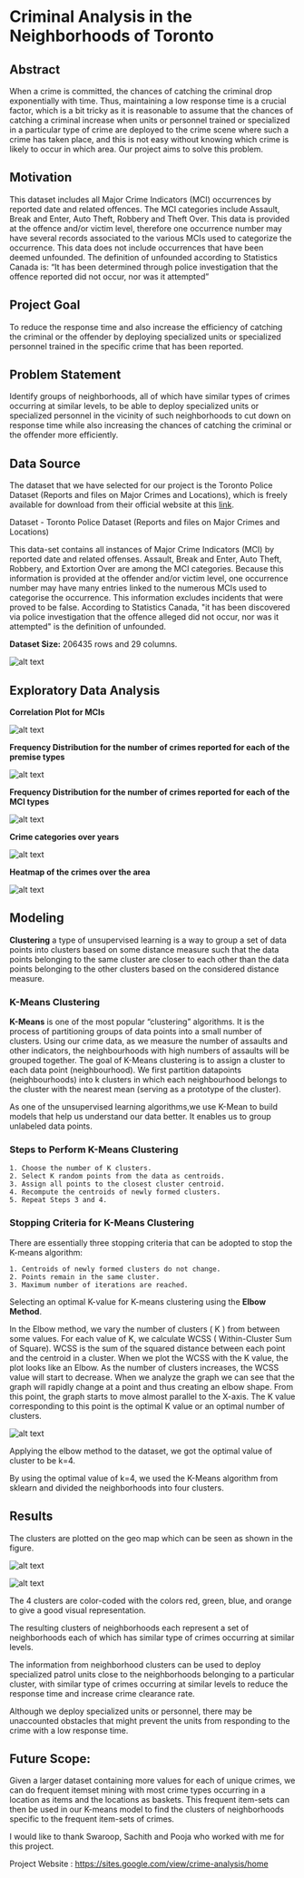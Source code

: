 # Criminal Analysis in the Neighborhoods of Toronto



## Abstract

When a crime is committed, the chances of catching the criminal drop exponentially with time. Thus, maintaining a low response time is a crucial factor, which is a bit tricky as it is reasonable to assume that the chances of catching a criminal increase when units or personnel trained or specialized in a particular type of crime are deployed to the crime scene where such a crime has taken place, and this is not easy without knowing which crime is likely to occur in which area. Our project aims to solve this problem.

## Motivation

This dataset includes all Major Crime Indicators (MCI) occurrences by reported date and related offences. The MCI categories include Assault, Break and Enter, Auto Theft, Robbery and Theft Over. This data is provided at the offence and/or victim level, therefore one occurrence number may have several records associated to the various MCIs used to categorize the occurrence. This data does not include occurrences that have been deemed unfounded. The definition of unfounded according to Statistics Canada is: “It has been determined through police investigation that the offence reported did not occur, nor was it attempted”

## Project Goal

To reduce the response time and also increase the efficiency of catching the criminal or the offender by deploying specialized units or specialized personnel trained in the specific crime that has been reported.

## Problem Statement

Identify groups of neighborhoods, all of which have similar types of crimes occurring at similar levels, to be able to deploy specialized units or specialized personnel in the vicinity of such neighborhoods to cut down on response time while also increasing the chances of catching the criminal or the offender more efficiently.

## Data Source

The dataset that we have selected for our project is the Toronto Police Dataset (Reports and files on Major Crimes and Locations), which is freely available for download from their official website at this [link](https://data.torontopolice.on.ca/).

Dataset - Toronto Police Dataset (Reports and files on Major Crimes and Locations)  

This data-set contains all instances of Major Crime Indicators (MCI) by reported date and related offenses. Assault, Break and Enter, Auto Theft, Robbery, and Extortion Over are among the MCI categories. Because this information is provided at the offender and/or victim level, one occurrence number may have many entries linked to the numerous MCIs used to categorise the occurrence. This information excludes incidents that were proved to be false. According to Statistics Canada, "it has been discovered via police investigation that the offence alleged did not occur, nor was it attempted" is the definition of unfounded.

**Dataset Size:** 206435 rows and 29 columns.  

![alt text](./images/data_desc.png)  


## Exploratory Data Analysis

**Correlation Plot for MCIs**

![alt text](./images/corr.png)  



**Frequency Distribution for the number of crimes reported for each of the premise types**


![alt text](./images/crime_dist_by_premise.png)  



**Frequency Distribution for the number of crimes reported for each of the MCI types**


![alt text](./images/crime_dist_by_mci.png)  




**Crime categories over years**


![alt text](./images/yearwise_crime_dist.png)  




**Heatmap of the crimes over the area**


![alt text](./images/crime_hotspot.png)  

## Modeling  

**Clustering** a type of unsupervised learning is a way to group a set of data points into clusters based on some distance measure such that the data points belonging to the same cluster are closer to each other than the data points belonging to the other clusters based on the considered distance measure.


### K-Means Clustering
**K-Means** is one of the most popular “clustering” algorithms. It is the process of partitioning groups of data points into a small number of clusters. Using our crime data, as we measure the number of assaults and other indicators, the neighbourhoods with high numbers of assaults will be grouped together. The goal of K-Means clustering is to assign a cluster to each data point (neighbourhood). We first partition datapoints (neighbourhoods) into k clusters in which each neighbourhood belongs to the cluster with the nearest mean (serving as a prototype of the cluster).

As one of the unsupervised learning algorithms,we use K-Mean to build models that help us understand our data better. It enables us to group unlabeled data points.


### Steps to Perform K-Means Clustering
    1. Choose the number of K clusters.
    2. Select K random points from the data as centroids.
    3. Assign all points to the closest cluster centroid.
    4. Recompute the centroids of newly formed clusters.
    5. Repeat Steps 3 and 4.


### Stopping Criteria for K-Means Clustering
There are essentially three stopping criteria that can be adopted to stop the K-means algorithm:

    1. Centroids of newly formed clusters do not change.
    2. Points remain in the same cluster.
    3. Maximum number of iterations are reached.

Selecting an optimal K-value for K-means clustering using the **Elbow Method**.  

In the Elbow method, we vary the number of clusters ( K ) from between some values. For each value of K, we calculate WCSS ( Within-Cluster Sum of Square). WCSS is the sum of the squared distance between each point and the centroid in a cluster. When we plot the WCSS with the K value, the plot looks like an Elbow. As the number of clusters increases, the WCSS value will start to decrease. When we analyze the graph we can see that the graph will rapidly change at a point and thus creating an elbow shape. From this point, the graph starts to move almost parallel to the X-axis. The K value corresponding to this point is the optimal K value or an optimal number of clusters.  

![alt text](./images/elbow_output.png)  



Applying the elbow method to the dataset, we got the optimal value of cluster to be k=4.

By using the optimal value of k=4, we used the K-Means algorithm from sklearn and divided the neighborhoods into four clusters.

## Results
The clusters are plotted on the geo map which can be seen as shown in the figure.

![alt text](./images/clustered_neighbors.jpg)  



![alt text](./images/clustered_neighbors_table.jpg)  


The 4 clusters are color-coded with the colors red, green, blue, and orange to give a good visual representation.

The resulting clusters of neighborhoods each represent a set of neighborhoods each of which has similar type of crimes occurring at similar levels.

The information from neighborhood clusters can be used to deploy specialized patrol units close to the neighborhoods belonging to a particular cluster, with similar type of crimes occurring at similar levels to reduce the response time and increase crime clearance rate.

Although we deploy specialized units or personnel, there may be unaccounted obstacles that might prevent the units from responding to the crime with a low response time.


## Future Scope:

Given a larger dataset containing more values for each of unique crimes, we can do frequent itemset mining with most crime types occurring in a location as items and the locations as baskets. This frequent item-sets can then be used in our K-means model to find the clusters of neighborhoods specific to the frequent item-sets of crimes.  


I would like to thank Swaroop, Sachith and Pooja who worked with me for this project.  

Project Website : https://sites.google.com/view/crime-analysis/home
